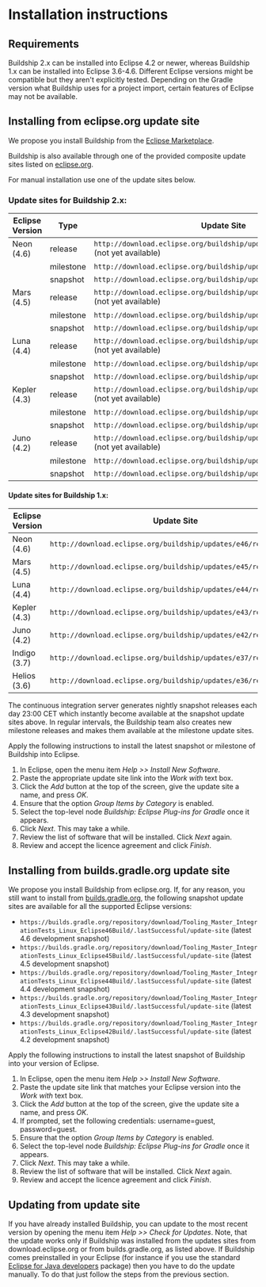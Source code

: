 # Installation instructions

## Requirements

Buildship 2.x can be installed into Eclipse 4.2 or newer, whereas Buildship 1.x can be installed into Eclipse 3.6-4.6. 
Different Eclipse versions might be compatible but they aren't explicitly tested. 
Depending on the Gradle version what Buildship uses for a project import, certain features of Eclipse may not be available.


## Installing from eclipse.org update site

We propose you install Buildship from the [Eclipse Marketplace](http://marketplace.eclipse.org/content/buildship-gradle-integration).

Buildship is also available through one of the provided composite update sites listed on [eclipse.org](https://projects.eclipse.org/projects/tools.buildship/downloads).

For manual installation use one of the update sites below.

### Update sites for Buildship 2.x:

Eclipse Version | Type      | Update Site
--------------  | ----------| ------------
Neon (4.6)      | release   | `http://download.eclipse.org/buildship/updates/e46/releases/2.x` (not yet available)
                | milestone | `http://download.eclipse.org/buildship/updates/e46/milestones/2.x`
                | snapshot  | `http://download.eclipse.org/buildship/updates/e46/snapshots/2.x`
Mars (4.5)      | release   | `http://download.eclipse.org/buildship/updates/e45/releases/2.x` (not yet available)
                | milestone | `http://download.eclipse.org/buildship/updates/e45/milestones/2.x`
                | snapshot  | `http://download.eclipse.org/buildship/updates/e45/snapshots/2.x`
Luna (4.4)      | release   | `http://download.eclipse.org/buildship/updates/e44/releases/2.x` (not yet available)
                | milestone | `http://download.eclipse.org/buildship/updates/e44/milestones/2.x` 
                | snapshot  | `http://download.eclipse.org/buildship/updates/e44/snapshots/2.x`
Kepler (4.3)    | release   | `http://download.eclipse.org/buildship/updates/e43/releases/2.x` (not yet available)
                | milestone | `http://download.eclipse.org/buildship/updates/e43/milestones/2.x`
                | snapshot  | `http://download.eclipse.org/buildship/updates/e43/snapshots/2.x`
Juno (4.2)      | release   | `http://download.eclipse.org/buildship/updates/e42/releases/2.x` (not yet available)
                | milestone | `http://download.eclipse.org/buildship/updates/e42/milestones/2.x`
                | snapshot  | `http://download.eclipse.org/buildship/updates/e42/snapshots/2.x`
                
#### Update sites for Buildship 1.x:

Eclipse Version | Update Site
--------------  |------------
Neon (4.6)      | `http://download.eclipse.org/buildship/updates/e46/releases/1.0`
Mars (4.5)      | `http://download.eclipse.org/buildship/updates/e45/releases/1.0`
Luna (4.4)      | `http://download.eclipse.org/buildship/updates/e44/releases/1.0`
Kepler (4.3)    | `http://download.eclipse.org/buildship/updates/e43/releases/1.0`
Juno (4.2)      | `http://download.eclipse.org/buildship/updates/e42/releases/1.0`
Indigo (3.7)    | `http://download.eclipse.org/buildship/updates/e37/releases/1.0`
Helios (3.6)    | `http://download.eclipse.org/buildship/updates/e36/releases/1.0`


The continuous integration server generates nightly snapshot releases each day 23:00 CET which instantly become
available at the snapshot update sites above. In regular intervals, the Buildship team also creates new
milestone releases and makes them available at the milestone update sites.

Apply the following instructions to install the latest snapshot or milestone of Buildship into Eclipse.

 1. In Eclipse, open the menu item _Help >> Install New Software_.
 1. Paste the appropriate update site link into the _Work with_ text box.
 1. Click the _Add_ button at the top of the screen, give the update site a name, and press _OK_.
 1. Ensure that the option _Group Items by Category_ is enabled.
 1. Select the top-level node _Buildship: Eclipse Plug-ins for Gradle_ once it appears.
 1. Click _Next_. This may take a while.
 1. Review the list of software that will be installed. Click _Next_ again.
 1. Review and accept the licence agreement and click _Finish_.


## Installing from builds.gradle.org update site

We propose you install Buildship from eclipse.org. If, for any reason, you still want to install
from [builds.gradle.org](https://builds.gradle.org/project.html?projectId=Tooling_Buildship&tab=projectOverview), the following snapshot update sites
are available for all the supported Eclipse versions:

  * `https://builds.gradle.org/repository/download/Tooling_Master_IntegrationTests_Linux_Eclipse46Build/.lastSuccessful/update-site` (latest 4.6 development snapshot)
  * `https://builds.gradle.org/repository/download/Tooling_Master_IntegrationTests_Linux_Eclipse45Build/.lastSuccessful/update-site` (latest 4.5 development snapshot)
  * `https://builds.gradle.org/repository/download/Tooling_Master_IntegrationTests_Linux_Eclipse44Build/.lastSuccessful/update-site` (latest 4.4 development snapshot)
  * `https://builds.gradle.org/repository/download/Tooling_Master_IntegrationTests_Linux_Eclipse43Build/.lastSuccessful/update-site` (latest 4.3 development snapshot)
  * `https://builds.gradle.org/repository/download/Tooling_Master_IntegrationTests_Linux_Eclipse42Build/.lastSuccessful/update-site` (latest 4.2 development snapshot)

Apply the following instructions to install the latest snapshot of Buildship into your version of Eclipse.

 1. In Eclipse, open the menu item _Help >> Install New Software_.
 1. Paste the update site link that matches your Eclipse version into the _Work with_ text box.
 1. Click the _Add_ button at the top of the screen, give the update site a name, and press _OK_.
 1. If prompted, set the following credentials: username=guest, password=guest.
 1. Ensure that the option _Group Items by Category_ is enabled.
 1. Select the top-level node _Buildship: Eclipse Plug-ins for Gradle_ once it appears.
 1. Click _Next_. This may take a while.
 1. Review the list of software that will be installed. Click _Next_ again.
 1. Review and accept the licence agreement and click _Finish_.


## Updating from update site

If you have already installed Buildship, you can update to the most recent version by opening the menu item _Help >> Check for Updates_. Note, that the update works only if Buildship was installed from the updates sites from download.eclipse.org or from builds.gradle.org, as listed above. If Buildship comes preinstalled in your Eclipse (for instance if you use the standard [Eclipse for Java developers](https://www.eclipse.org/downloads/packages/eclipse-ide-java-developers/neon) package) then you have to do the update manually. To do that just follow the steps from the previous section.

